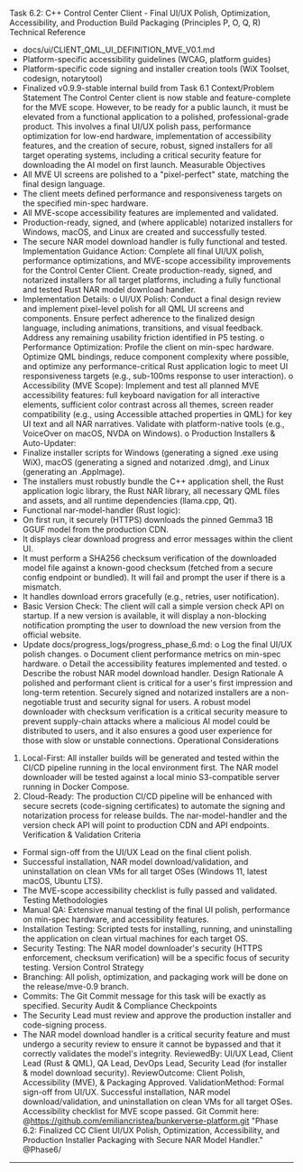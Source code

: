 Task 6.2: C++ Control Center Client - Final UI/UX Polish, Optimization, Accessibility, and Production Build Packaging
(Principles P, O, Q, R)
Technical Reference
* docs/ui/CLIENT_QML_UI_DEFINITION_MVE_V0.1.md
* Platform-specific accessibility guidelines (WCAG, platform guides)
* Platform-specific code signing and installer creation tools (WiX Toolset, codesign, notarytool)
* Finalized v0.9.9-stable internal build from Task 6.1
Context/Problem Statement
The Control Center client is now stable and feature-complete for the MVE scope. However, to be ready for a public launch, it must be elevated from a functional application to a polished, professional-grade product. This involves a final UI/UX polish pass, performance optimization for low-end hardware, implementation of accessibility features, and the creation of secure, robust, signed installers for all target operating systems, including a critical security feature for downloading the AI model on first launch.
Measurable Objectives
* All MVE UI screens are polished to a "pixel-perfect" state, matching the final design language.
* The client meets defined performance and responsiveness targets on the specified min-spec hardware.
* All MVE-scope accessibility features are implemented and validated.
* Production-ready, signed, and (where applicable) notarized installers for Windows, macOS, and Linux are created and successfully tested.
* The secure NAR model download handler is fully functional and tested.
Implementation Guidance
Action: Complete all final UI/UX polish, performance optimizations, and MVE-scope accessibility improvements for the Control Center Client. Create production-ready, signed, and notarized installers for all target platforms, including a fully functional and tested Rust NAR model download handler.
* Implementation Details:
o UI/UX Polish: Conduct a final design review and implement pixel-level polish for all QML UI screens and components. Ensure perfect adherence to the finalized design language, including animations, transitions, and visual feedback. Address any remaining usability friction identified in P5 testing.
o Performance Optimization: Profile the client on min-spec hardware. Optimize QML bindings, reduce component complexity where possible, and optimize any performance-critical Rust application logic to meet UI responsiveness targets (e.g., sub-100ms response to user interaction).
o Accessibility (MVE Scope): Implement and test all planned MVE accessibility features: full keyboard navigation for all interactive elements, sufficient color contrast across all themes, screen reader compatibility (e.g., using Accessible attached properties in QML) for key UI text and all NAR narratives. Validate with platform-native tools (e.g., VoiceOver on macOS, NVDA on Windows).
o Production Installers & Auto-Updater:
* Finalize installer scripts for Windows (generating a signed .exe using WiX), macOS (generating a signed and notarized .dmg), and Linux (generating an .AppImage).
* The installers must robustly bundle the C++ application shell, the Rust application logic library, the Rust NAR library, all necessary QML files and assets, and all runtime dependencies (llama.cpp, Qt).
* Functional nar-model-handler (Rust logic):
* On first run, it securely (HTTPS) downloads the pinned Gemma3 1B GGUF model from the production CDN.
* It displays clear download progress and error messages within the client UI.
* It must perform a SHA256 checksum verification of the downloaded model file against a known-good checksum (fetched from a secure config endpoint or bundled). It will fail and prompt the user if there is a mismatch.
* It handles download errors gracefully (e.g., retries, user notification).
* Basic Version Check: The client will call a simple version check API on startup. If a new version is available, it will display a non-blocking notification prompting the user to download the new version from the official website.
* Update docs/progress_logs/progress_phase_6.md:
o Log the final UI/UX polish changes.
o Document client performance metrics on min-spec hardware.
o Detail the accessibility features implemented and tested.
o Describe the robust NAR model download handler.
Design Rationale
A polished and performant client is critical for a user's first impression and long-term retention. Securely signed and notarized installers are a non-negotiable trust and security signal for users. A robust model downloader with checksum verification is a critical security measure to prevent supply-chain attacks where a malicious AI model could be distributed to users, and it also ensures a good user experience for those with slow or unstable connections.
Operational Considerations
1. Local-First: All installer builds will be generated and tested within the CI/CD pipeline running in the local environment first. The NAR model downloader will be tested against a local minio S3-compatible server running in Docker Compose.
2. Cloud-Ready: The production CI/CD pipeline will be enhanced with secure secrets (code-signing certificates) to automate the signing and notarization process for release builds. The nar-model-handler and the version check API will point to production CDN and API endpoints.
Verification & Validation Criteria
* Formal sign-off from the UI/UX Lead on the final client polish.
* Successful installation, NAR model download/validation, and uninstallation on clean VMs for all target OSes (Windows 11, latest macOS, Ubuntu LTS).
* The MVE-scope accessibility checklist is fully passed and validated.
Testing Methodologies
* Manual QA: Extensive manual testing of the final UI polish, performance on min-spec hardware, and accessibility features.
* Installation Testing: Scripted tests for installing, running, and uninstalling the application on clean virtual machines for each target OS.
* Security Testing: The NAR model downloader's security (HTTPS enforcement, checksum verification) will be a specific focus of security testing.
Version Control Strategy
* Branching: All polish, optimization, and packaging work will be done on the release/mve-0.9 branch.
* Commits: The Git Commit message for this task will be exactly as specified.
Security Audit & Compliance Checkpoints
* The Security Lead must review and approve the production installer and code-signing process.
* The NAR model download handler is a critical security feature and must undergo a security review to ensure it cannot be bypassed and that it correctly validates the model's integrity.
ReviewedBy: UI/UX Lead, Client Lead (Rust & QML), QA Lead, DevOps Lead, Security Lead (for installer & model download security).
ReviewOutcome: Client Polish, Accessibility (MVE), & Packaging Approved.
ValidationMethod: Formal sign-off from UI/UX. Successful installation, NAR model download/validation, and uninstallation on clean VMs for all target OSes. Accessibility checklist for MVE scope passed.
Git Commit here: @https://github.com/emiliancristea/bunkerverse-platform.git "Phase 6.2: Finalized CC Client UI/UX Polish, Optimization, Accessibility, and Production Installer Packaging with Secure NAR Model Handler." @Phase6/

------------------------------------------------------------------------------------------------------------------

